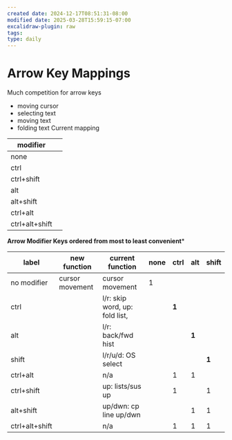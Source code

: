 ```yaml
---
created date: 2024-12-17T08:51:31-08:00
modified date: 2025-03-28T15:59:15-07:00
excalidraw-plugin: raw
tags: 
type: daily
---
```


# Arrow Key Mappings
Much competition for arrow keys
- moving cursor
- selecting text
- moving text
- folding text
Current mapping

| modifier       |     |
| -------------- | --- |
| none           |     |
| ctrl           |     |
| ctrl+shift     |     |
| alt            |     |
| alt+shift      |     |
| ctrl+alt       |     |
| ctrl+alt+shift |     |

**Arrow Modifier Keys ordered from most to least convenient***

| label          | new function    | current function               | none | ctrl  | alt   | shift |
| -------------- | --------------- | ------------------------------ | ---- | ----- | ----- | ----- |
| no modifier    | cursor movement | cursor movement                | 1    |       |       |       |
| ctrl           |                 | l/r: skip word, up: fold list, |      | **1** |       |       |
| alt            |                 | l/r: back/fwd hist             |      |       | **1** |       |
| shift          |                 | l/r/u/d: OS select             |      |       |       | **1** |
| ctrl+alt       |                 | n/a                            |      | 1     | 1     |       |
| ctrl+shift     |                 | up: lists/sus up               |      | 1     |       | 1     |
| alt+shift      |                 | up/dwn: cp line up/dwn         |      |       | 1     | 1     |
| ctrl+alt+shift |                 | n/a                            |      | 1     | 1     | 1     |

